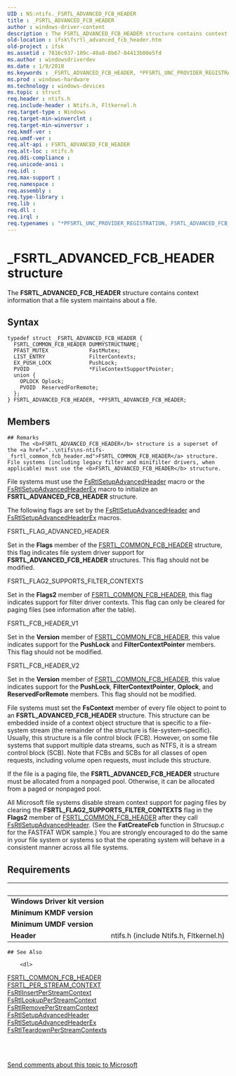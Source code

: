 ```yaml
---
UID : NS:ntifs._FSRTL_ADVANCED_FCB_HEADER
title : _FSRTL_ADVANCED_FCB_HEADER
author : windows-driver-content
description : The FSRTL_ADVANCED_FCB_HEADER structure contains context information that a file system maintains about a file.
old-location : ifsk\fsrtl_advanced_fcb_header.htm
old-project : ifsk
ms.assetid : 7816c937-109c-40a8-8b67-04413b00e5fd
ms.author : windowsdriverdev
ms.date : 1/9/2018
ms.keywords : _FSRTL_ADVANCED_FCB_HEADER, *PFSRTL_UNC_PROVIDER_REGISTRATION, FSRTL_ADVANCED_FCB_HEADER, FSRTL_UNC_PROVIDER_REGISTRATION, *PFSRTL_ADVANCED_FCB_HEADER
ms.prod : windows-hardware
ms.technology : windows-devices
ms.topic : struct
req.header : ntifs.h
req.include-header : Ntifs.h, Fltkernel.h
req.target-type : Windows
req.target-min-winverclnt : 
req.target-min-winversvr : 
req.kmdf-ver : 
req.umdf-ver : 
req.alt-api : FSRTL_ADVANCED_FCB_HEADER
req.alt-loc : ntifs.h
req.ddi-compliance : 
req.unicode-ansi : 
req.idl : 
req.max-support : 
req.namespace : 
req.assembly : 
req.type-library : 
req.lib : 
req.dll : 
req.irql : 
req.typenames : "*PFSRTL_UNC_PROVIDER_REGISTRATION, FSRTL_ADVANCED_FCB_HEADER, FSRTL_UNC_PROVIDER_REGISTRATION"
---
```


# _FSRTL_ADVANCED_FCB_HEADER structure
The <b>FSRTL_ADVANCED_FCB_HEADER</b> structure contains context information that a file system maintains about a file.

## Syntax
````
typedef struct _FSRTL_ADVANCED_FCB_HEADER {
  FSRTL_COMMON_FCB_HEADER DUMMYSTRUCTNAME;
  PFAST_MUTEX             FastMutex;
  LIST_ENTRY              FilterContexts;
  EX_PUSH_LOCK            PushLock;
  PVOID                   *FileContextSupportPointer;
  union {
    OPLOCK Oplock;
    PVOID  ReservedForRemote;
  };
} FSRTL_ADVANCED_FCB_HEADER, *PFSRTL_ADVANCED_FCB_HEADER;
````

## Members


    ## Remarks
        The <b>FSRTL_ADVANCED_FCB_HEADER</b> structure is a superset of the <a href="..\ntifs\ns-ntifs-_fsrtl_common_fcb_header.md">FSRTL_COMMON_FCB_HEADER</a> structure. File systems (including legacy filter and minifilter drivers, when applicable) must use the <b>FSRTL_ADVANCED_FCB_HEADER</b> structure. 

File systems must use the <a href="..\ntifs\nf-ntifs-fsrtlsetupadvancedheader.md">FsRtlSetupAdvancedHeader</a> macro or the <a href="..\ntifs\nf-ntifs-fsrtlsetupadvancedheaderex.md">FsRtlSetupAdvancedHeaderEx</a> macro to initialize an <b>FSRTL_ADVANCED_FCB_HEADER</b> structure.

The following flags are set by the <a href="..\ntifs\nf-ntifs-fsrtlsetupadvancedheader.md">FsRtlSetupAdvancedHeader</a> and <a href="..\ntifs\nf-ntifs-fsrtlsetupadvancedheaderex.md">FsRtlSetupAdvancedHeaderEx</a> macros.

FSRTL_FLAG_ADVANCED_HEADER

Set in the <b>Flags</b> member of the  <a href="..\ntifs\ns-ntifs-_fsrtl_common_fcb_header.md">FSRTL_COMMON_FCB_HEADER</a> structure, this flag indicates file system driver support for <b>FSRTL_ADVANCED_FCB_HEADER</b> structures.  This flag should not be modified.

FSRTL_FLAG2_SUPPORTS_FILTER_CONTEXTS

Set in the <b>Flags2</b> member of  <a href="..\ntifs\ns-ntifs-_fsrtl_common_fcb_header.md">FSRTL_COMMON_FCB_HEADER</a>, this flag indicates support for filter driver contexts.  This flag can only be cleared for paging files (see information after the table).

FSRTL_FCB_HEADER_V1

Set in the <b>Version</b> member of <a href="..\ntifs\ns-ntifs-_fsrtl_common_fcb_header.md">FSRTL_COMMON_FCB_HEADER</a>, this value indicates support for the <b>PushLock</b> and <b>FilterContextPointer</b> members.  This flag should not be modified.

FSRTL_FCB_HEADER_V2

Set in the <b>Version</b> member of <a href="..\ntifs\ns-ntifs-_fsrtl_common_fcb_header.md">FSRTL_COMMON_FCB_HEADER</a>, this value indicates support for the <b>PushLock</b>, <b>FilterContextPointer</b>, <b>Oplock</b>, and <b>ReservedForRemote</b> members.  This flag should not be modified.

File systems must set the <b>FsContext</b> member of every file object to point to an <b>FSRTL_ADVANCED_FCB_HEADER</b> structure. This structure can be embedded inside of a context object structure that is specific to a file-system stream  (the remainder of the structure is file-system–specific). Usually, this structure is a file control block (FCB). However, on some file systems that support multiple data streams, such as NTFS, it is a stream control block (SCB).  Note that FCBs and SCBs for all classes of open requests, including volume open requests, must include this structure.

If the file is a paging file, the <b>FSRTL_ADVANCED_FCB_HEADER</b> structure must be allocated from a nonpaged pool. Otherwise, it can be allocated from a paged or nonpaged pool. 

All Microsoft file systems disable stream context support for paging files by clearing the <b>FSRTL_FLAG2_SUPPORTS_FILTER_CONTEXTS</b> flag in the <b>Flags2</b> member of <a href="..\ntifs\ns-ntifs-_fsrtl_common_fcb_header.md">FSRTL_COMMON_FCB_HEADER</a> after they call <a href="..\ntifs\nf-ntifs-fsrtlsetupadvancedheader.md">FsRtlSetupAdvancedHeader</a>. (See the <b>FatCreateFcb</b> function in <i>Strucsup.c</i> for the FASTFAT WDK sample.) You are strongly encouraged to do the same in your file system or systems so that the operating system will behave in a consistent manner across all file systems.

## Requirements
| &nbsp; | &nbsp; |
| ---- |:---- |
| **Windows Driver kit version** |  |
| **Minimum KMDF version** |  |
| **Minimum UMDF version** |  |
| **Header** | ntifs.h (include Ntifs.h, Fltkernel.h) |

    ## See Also

        <dl>
<dt>
<a href="..\ntifs\ns-ntifs-_fsrtl_common_fcb_header.md">FSRTL_COMMON_FCB_HEADER</a>
</dt>
<dt>
<a href="..\ntifs\ns-ntifs-_fsrtl_per_stream_context.md">FSRTL_PER_STREAM_CONTEXT</a>
</dt>
<dt>
<a href="..\ntifs\nf-ntifs-fsrtlinsertperstreamcontext.md">FsRtlInsertPerStreamContext</a>
</dt>
<dt>
<a href="..\ntifs\nf-ntifs-fsrtllookupperstreamcontext.md">FsRtlLookupPerStreamContext</a>
</dt>
<dt>
<a href="..\ntifs\nf-ntifs-fsrtlremoveperstreamcontext.md">FsRtlRemovePerStreamContext</a>
</dt>
<dt>
<a href="..\ntifs\nf-ntifs-fsrtlsetupadvancedheader.md">FsRtlSetupAdvancedHeader</a>
</dt>
<dt>
<a href="..\ntifs\nf-ntifs-fsrtlsetupadvancedheaderex.md">FsRtlSetupAdvancedHeaderEx</a>
</dt>
<dt>
<a href="..\ntifs\nf-ntifs-fsrtlteardownperstreamcontexts.md">FsRtlTeardownPerStreamContexts</a>
</dt>
</dl>
 

 

<a href="mailto:wsddocfb@microsoft.com?subject=Documentation%20feedback [ifsk\ifsk]:%20FSRTL_ADVANCED_FCB_HEADER structure%20 RELEASE:%20(1/9/2018)&amp;body=%0A%0APRIVACY STATEMENT%0A%0AWe use your feedback to improve the documentation. We don't use your email address for any other purpose, and we'll remove your email address from our system after the issue that you're reporting is fixed. While we're working to fix this issue, we might send you an email message to ask for more info. Later, we might also send you an email message to let you know that we've addressed your feedback.%0A%0AFor more info about Microsoft's privacy policy, see http://privacy.microsoft.com/en-us/default.aspx." title="Send comments about this topic to Microsoft">Send comments about this topic to Microsoft</a>